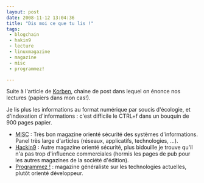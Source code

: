 ```yaml
---
layout: post
date: 2008-11-12 13:04:36
title: "Dis moi ce que tu lis !"
tags:
 - blogchain
 - hakin9
 - lecture
 - linuxmagazine
 - magazine
 - misc
 - programmez!

---
```


Suite à l'article de [Korben](http://www.korben.info/presse-dis-moi-ce-que-tu-lis.html), chaine de post dans lequel on énonce nos lectures (papiers dans mon cas!).

Je lis plus les informations au format numérique par soucis d'écologie, et d'indexation d'informations : c'est difficile le CTRL+f dans un bouquin de 900 pages papier.

  * [MISC](http://www.miscmag.com/) : Très bon magazine orienté sécurité des systèmes d'informations. Panel très large d'articles (réseaux, applicatifs, technologies, ...).	
  * [Hackin9](www.hakin9.org) : Autre magazine orienté sécurité, plus bidouille je trouve qu'il n'a pas trop d'influence commerciales (hormis les pages de pub pour les autres magazines de la société d'édition).
  * [Programmez !](http://www.programmez.com) : magazine généraliste sur les technologies actuelles, plutôt orienté développeur.



